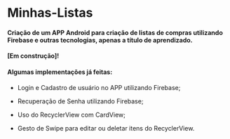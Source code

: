 # Minhas-Listas
#### Criação de um APP Android para criação de listas de compras utilizando Firebase e outras tecnologias, apenas a título de aprendizado. 

#### [Em construção]!

#### Algumas implementações já feitas:

- Login e Cadastro de usuário no APP utilizando Firebase;

- Recuperação de Senha utilizando Firebase;

- Uso do RecyclerView com CardView;

- Gesto de Swipe para editar ou deletar itens do RecyclerView.
